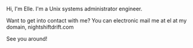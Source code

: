 Hi, I'm Elle. I'm a Unix systems administrator engineer.

Want to get into contact with me? You can electronic mail me at el at my domain, nightshiftdrift.com

See you around!
